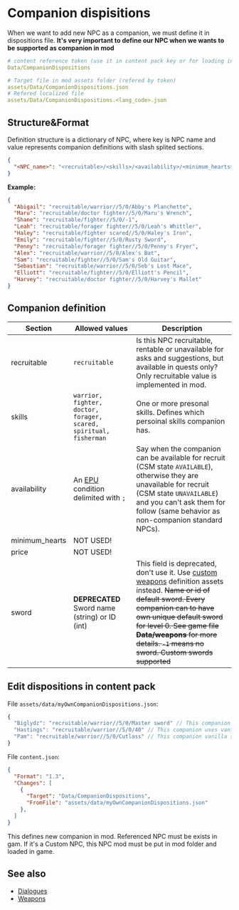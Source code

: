 # Companion dispisitions

When we want to add new NPC as a companion, we must define it in dispositions file. **It's very important to define our NPC when we wants to be supported as companion in mod**

```yaml
# content reference token (use it in content pack key or for loading in code with ContentLoader)
Data/CompanionDispositions

# Target file in mod assets folder (refered by token)
assets/Data/CompanionDispositions.json 
# Refered localized file
assets/Data/CompanionDispositions.<lang_code>.json
```

## Structure&Format

Definition structure is a dictionary of NPC, where key is NPC name and value represents companion definitions with slash splited sections.

```json
{
  "<NPC_name>": "<recruitable>/<skills>/<availability>/<minimum_hearts>/<price>/<sword>"
}
```

**Example:**

```json
{
  "Abigail": "recruitable/warrior//5/0/Abby's Planchette",
  "Maru": "recruitable/doctor fighter//5/0/Maru's Wrench",
  "Shane": "recruitable/fighter//5/0/-1",
  "Leah": "recruitable/forager fighter//5/0/Leah's Whittler",
  "Haley": "recruitable/fighter scared//5/0/Haley's Iron",
  "Emily": "recruitable/fighter//5/0/Rusty Sword",
  "Penny": "recruitable/forager fighter//5/0/Penny's Fryer",
  "Alex": "recruitable/warrior//5/0/Alex's Bat",
  "Sam": "recruitable/fighter//5/0/Sam's Old Guitar",
  "Sebastian": "recruitable/warrior//5/0/Seb's Lost Mace",
  "Elliott": "recruitable/fighter//5/0/Elliott's Pencil",
  "Harvey": "recruitable/doctor fighter//5/0/Harvey's Mallet"
}
```

## Companion definition

| Section | Allowed values | Description |
| ------- | -------------- | ----------- |
| recruitable | `recruitable` | Is this NPC recruitable, rentable or unavailable for asks and suggestions, but available in quests only? Only recruitable value is implemented in mod. |
| skills | `warrior, fighter, doctor, forager, scared, spiritual, fisherman` | One or more presonal skills. Defines which persoinal skills companion has. |
| availability | An [EPU](https://github.com/ChroniclerCherry/stardew-valley-mods/blob/master/ExpandedPreconditionsUtility/README.md) condition delimited with `;` | Say when the companion can be available for recruit (CSM state `AVAILABLE`), otherwise they are unavailable for recruit (CSM state `UNAVAILABLE`) and you can't ask them for follow (same behavior as non-companion standard NPCs). |
| minimum_hearts | NOT USED! | |
| price | NOT USED! |
| sword | **DEPRECATED** Sword name (string) or ID (int)| This field is deprecated, don't use it. Use [custom weapons](weapons.md) definition assets instead. ~~Name or id of default sword. Every companion can to have own unique default sword for level 0. See game file **Data/weapons** for more details. `-1` means no sword. Custom swords supported~~ |

## Edit dispositions in content pack

File `assets/data/myOwnCompanionDispositions.json`:

```js
{
  "Biglydz": "recruitable/warrior//5/0/Master sword" // This companion uses custom sword from another mod named 'Master sword'
  "Hastings": "recruitable/warrior//5/0/40" // This companion uses vanilla sword with ID 40 (Abby's Planchette)
  "Pam": "recruitable/warrior//5/0/Cutlass" // This companion vanilla sword named 'Cutlass'
}
```

File `content.json`:

```json
{
  "Format": "1.3",
  "Changes": [
    {
      "Target": "Data/CompanionDispositions",
      "FromFile": "assets/data/myOwnCompanionDispositions.json"
    },
  ]
}
```

This defines new companion in mod. Referenced NPC must be exists in gam. If it's a Custom NPC, this NPC mod must be put in mod folder and loaded in game.

## See also

- [Dialogues](dialogues.md)
- [Weapons](weapons.md)
